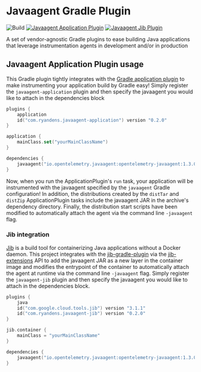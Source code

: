 # Javaagent Gradle Plugin

![Build](https://github.com/ryandens/javaagent-gradle-plugin/workflows/Validate/badge.svg?branch=main)
[![Javaagent Application Plugin](https://img.shields.io/maven-metadata/v/https/plugins.gradle.org/m2/com.ryandens/plugin/maven-metadata.xml.svg?label=Javaagent%20Application%20Plugin)](https://plugins.gradle.org/plugin/com.ryandens.javaagent-application)
[![Javaagent Jib Plugin](https://img.shields.io/maven-metadata/v/https/plugins.gradle.org/m2/com.ryandens/plugin/maven-metadata.xml.svg?label=Javaagent%20Jib%20Plugin)](https://plugins.gradle.org/plugin/com.ryandens.javaagent-jib)

A set of vendor-agnostic Gradle plugins to ease building Java applications that leverage instrumentation agents in 
development and/or in production 

## Javaagent Application Plugin usage

This Gradle plugin tightly integrates with the [Gradle application plugin](https://docs.gradle.org/current/userguide/application_plugin.html) 
to make instrumenting your application build by Gradle easy! Simply register the `javaagent-application` plugin and 
then specify the javaagent you would like to attach in the dependencies block

```kotlin
plugins {
    application
    id("com.ryandens.javaagent-application") version "0.2.0"
}

application {
    mainClass.set("yourMainClassName")
}

dependencies {
    javaagent("io.opentelemetry.javaagent:opentelemetry-javaagent:1.3.0:all")
}
```

Now, when you run the ApplicationPlugin's `run` task, your application will be instrumented with the javaagent specified
by the `javaagent` Gradle configuration! In addition, the distributions created by the `distTar` and `distZip` 
ApplicationPlugin tasks include the javaagent JAR in the archive's dependency directory. Finally, the distribution 
start scripts have been modified to automatically attach the agent via the command line `-javaagent` flag.

### Jib integration

[Jib](https://github.com/GoogleContainerTools/jib) is a build tool for containerizing Java applications without a Docker
daemon. This project integrates with the [jib-gradle-plugin](https://github.com/GoogleContainerTools/jib/tree/master/jib-gradle-plugin)
via the [jib-extensions](https://github.com/GoogleContainerTools/jib-extensions) API to add the javaagent JAR as a new 
layer in the container image and modifies the entrypoint of the container to automatically attach the agent at runtime 
via the command line `-javaagent` flag. Simply register the `javaagent-jib` plugin and then specify the javaagent you 
would like to attach in the dependencies block.

```kotlin
plugins {
    java
    id("com.google.cloud.tools.jib") version "3.1.1"
    id("com.ryandens.javaagent-jib") version "0.2.0"
}

jib.container {
    mainClass = "yourMainClassName"
}

dependencies {
    javaagent("io.opentelemetry.javaagent:opentelemetry-javaagent:1.3.0:all")
}
```
